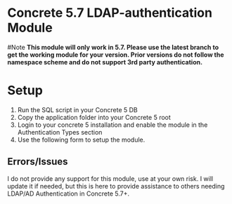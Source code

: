Concrete 5.7 LDAP-authentication Module
================================
#Note
__This module will only work in 5.7. 
Please use the latest branch to get the working module for your version.
Prior versions do not follow the namespace scheme and do not support 3rd party authentication.__
# Setup

1. Run the SQL script in your Concrete 5 DB
2. Copy the application folder into your Concrete 5 root
3. Login to your concrete 5 installation and enable the module in the Authentication Types section
4. Use the following form to setup the module.

## Errors/Issues
I do not provide any support for this module, use at your own risk. I will update it if needed, but this is here to provide assistance to others needing LDAP/AD Authentication in Concrete 5.7+.
